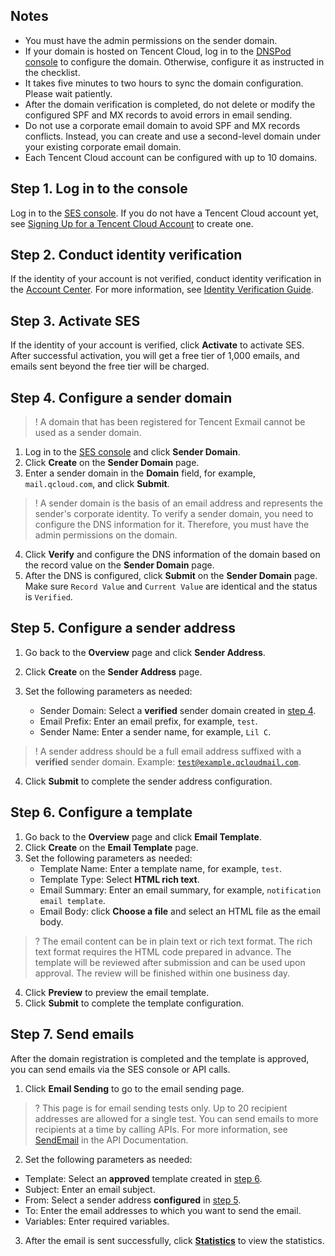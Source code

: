 ## Notes
- You must have the admin permissions on the sender domain.
- If your domain is hosted on Tencent Cloud, log in to the [DNSPod console](https://console.cloud.tencent.com/cns) to configure the domain. Otherwise, configure it as instructed in the checklist.
- It takes five minutes to two hours to sync the domain configuration. Please wait patiently.
- After the domain verification is completed, do not delete or modify the configured SPF and MX records to avoid errors in email sending.
- Do not use a corporate email domain to avoid SPF and MX records conflicts. Instead, you can create and use a second-level domain under your existing corporate email domain.
- Each Tencent Cloud account can be configured with up to 10 domains.

## Step 1. Log in to the console[](id:Step1)
Log in to the [SES console](https://console.cloud.tencent.com/ses). If you do not have a Tencent Cloud account yet, see [Signing Up for a Tencent Cloud Account](https://intl.cloud.tencent.com/document/product/378/17985) to create one.

## Step 2. Conduct identity verification[](id:Step2)
If the identity of your account is not verified, conduct identity verification in the [Account Center](https://console.cloud.tencent.com/developer). For more information, see [Identity Verification Guide](https://intl.cloud.tencent.com/document/product/378/3629).

## Step 3. Activate SES[](id:Step3)
If the identity of your account is verified, click **Activate** to activate SES. After successful activation, you will get a free tier of 1,000 emails, and emails sent beyond the free tier will be charged.

## Step 4. Configure a sender domain[](id:Step4)
>! A domain that has been registered for Tencent Exmail cannot be used as a sender domain.

1. Log in to the [SES console](https://console.cloud.tencent.com/ses) and click **Sender Domain**.
2. Click **Create** on the **Sender Domain** page.
3. Enter a sender domain in the **Domain** field, for example, `mail.qcloud.com`, and click **Submit**.
>! A sender domain is the basis of an email address and represents the sender's corporate identity. To verify a sender domain, you need to configure the DNS information for it. Therefore, you must have the admin permissions on the domain.

4. Click **Verify** and configure the DNS information of the domain based on the record value on the **Sender Domain** page.
5. After the DNS is configured, click **Submit** on the **Sender Domain** page. Make sure `Record Value` and `Current Value` are identical and the status is `Verified`.
   

## Step 5. Configure a sender address[](id:Step5)

1. Go back to the **Overview** page and click **Sender Address**.
2. Click **Create** on the **Sender Address** page.
   
3. Set the following parameters as needed:
	- Sender Domain: Select a **verified** sender domain created in [step 4](#Step4).
	- Email Prefix: Enter an email prefix, for example, `test`.
	- Sender Name: Enter a sender name, for example, `Lil C`.
>! A sender address should be a full email address suffixed with a **verified** sender domain.
> Example: <code>test@example.qcloudmail.com</code>.

4. Click **Submit** to complete the sender address configuration.

## Step 6. Configure a template[](id:Step6)
1. Go back to the **Overview** page and click **Email Template**.
2. Click **Create** on the **Email Template** page.
3. Set the following parameters as needed:
	- Template Name: Enter a template name, for example, `test`.
	- Template Type: Select **HTML rich text**.
	- Email Summary: Enter an email summary, for example, `notification email template`.
	- Email Body: click **Choose a file** and select an HTML file as the email body.
>? The email content can be in plain text or rich text format. The rich text format requires the HTML code prepared in advance. The template will be reviewed after submission and can be used upon approval. The review will be finished within one business day.

4. Click **Preview** to preview the email template.
5. Click **Submit** to complete the template configuration.

## Step 7. Send emails[](id:Step7)
After the domain registration is completed and the template is approved, you can send emails via the SES console or API calls.
1. Click **Email Sending** to go to the email sending page.
>? This page is for email sending tests only. Up to 20 recipient addresses are allowed for a single test. You can send emails to more recipients at a time by calling APIs. For more information, see [SendEmail](https://intl.cloud.tencent.com/document/product/1084/39408) in the API Documentation.
2. Set the following parameters as needed:
 - Template: Select an **approved** template created in [step 6](#Step6).
 - Subject: Enter an email subject.
 - From: Select a sender address **configured** in [step 5](#Step5).
 - To: Enter the email addresses to which you want to send the email.
 - Variables: Enter required variables.
3. After the email is sent successfully, click [**Statistics**](https://console.cloud.tencent.com/ses/stats) to view the statistics.


